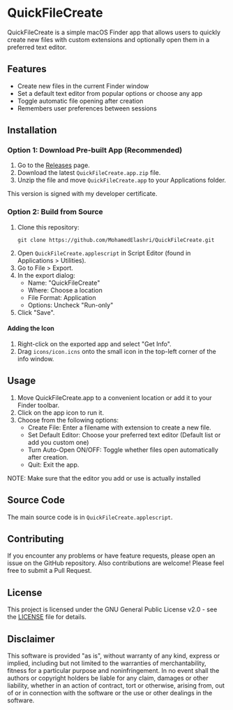 # QuickFileCreate

QuickFileCreate is a simple macOS Finder app that allows users to quickly create new files with custom extensions and optionally open them in a preferred text editor.

## Features

- Create new files in the current Finder window
- Set a default text editor from popular options or choose any app
- Toggle automatic file opening after creation
- Remembers user preferences between sessions

## Installation

### Option 1: Download Pre-built App (Recommended)

1. Go to the [Releases](https://github.com/MohamedElashri/QuickFileCreate/releases) page.
2. Download the latest `QuickFileCreate.app.zip` file.
3. Unzip the file and move `QuickFileCreate.app` to your Applications folder.

This version is signed with my developer certificate.

### Option 2: Build from Source

1. Clone this repository:
   ```
   git clone https://github.com/MohamedElashri/QuickFileCreate.git
   ```
2. Open `QuickFileCreate.applescript` in Script Editor (found in Applications > Utilities).
3. Go to File > Export.
4. In the export dialog:
   - Name: "QuickFileCreate"
   - Where: Choose a location
   - File Format: Application
   - Options: Uncheck "Run-only"
5. Click "Save".

#### Adding the Icon

1. Right-click on the exported app and select "Get Info".
2. Drag `icons/icon.icns` onto the small icon in the top-left corner of the info window.

## Usage

1. Move QuickFileCreate.app to a convenient location or add it to your Finder toolbar.
2. Click on the app icon to run it.
3. Choose from the following options:
   - Create File: Enter a filename with extension to create a new file.
   - Set Default Editor: Choose your preferred text editor (Default list or add you custom one)
   - Turn Auto-Open ON/OFF: Toggle whether files open automatically after creation.
   - Quit: Exit the app.

NOTE: Make sure that the editor you add or use is actually installed
## Source Code

The main source code is in `QuickFileCreate.applescript`.

## Contributing

If you encounter any problems or have feature requests, please open an issue on the GitHub repository. Also contributions are welcome! Please feel free to submit a Pull Request. 

## License

This project is licensed under the GNU General Public License v2.0 - see the [LICENSE](LICENSE) file for details.

## Disclaimer

This software is provided "as is", without warranty of any kind, express or implied, including but not limited to the warranties of merchantability, fitness for a particular purpose and noninfringement. In no event shall the authors or copyright holders be liable for any claim, damages or other liability, whether in an action of contract, tort or otherwise, arising from, out of or in connection with the software or the use or other dealings in the software.

